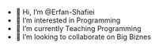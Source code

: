 - 👋 Hi, I’m @Erfan-Shafiei
- 👀 I’m interested in Programming
- 🌱 I’m currently Teaching Programming 
- 💞️ I’m looking to collaborate on Big Biznes


<!---
Erfan-Shafiei/Erfan-Shafiei is a ✨ special ✨ repository because its `README.md` (this file) appears on your GitHub profile.
You can click the Preview link to take a look at your changes.
--->
